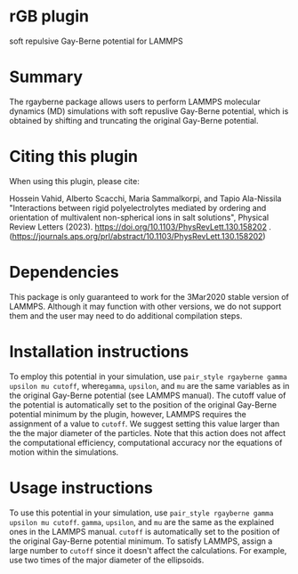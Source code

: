 # rGB plugin
soft repulsive Gay-Berne potential for LAMMPS

# Summary

The rgayberne package allows users to perform LAMMPS molecular dynamics (MD) simulations with soft repuslive Gay-Berne potential, which is obtained by shifting and truncating the original Gay-Berne potential.

# Citing this plugin

When using this plugin, please cite:

Hossein Vahid, Alberto Scacchi, Maria Sammalkorpi, and Tapio Ala-Nissila "Interactions between rigid polyelectrolytes mediated by ordering and orientation of multivalent non-spherical ions in salt solutions", 
Physical Review Letters (2023). https://doi.org/10.1103/PhysRevLett.130.158202 . (https://journals.aps.org/prl/abstract/10.1103/PhysRevLett.130.158202)

# Dependencies

This package is only guaranteed to work for the 3Mar2020 stable version of LAMMPS. Although it may function with other versions, we do not support them and the user may need to do additional compilation steps.

# Installation instructions

To employ this potential in your simulation, use `pair_style rgayberne gamma upsilon mu cutoff`, where`gamma`, `upsilon`, and `mu` are the same variables as in the original Gay-Berne potential (see LAMMPS manual). The cutoff value of the potential is automatically set to the position of the original Gay-Berne potential minimum by the plugin, however, LAMMPS requires the assignment of a value to `cutoff`. We suggest setting this value larger than the the major diameter of the particles. Note that this action does not affect the computational efficiency, computational accuracy nor the equations of motion within the simulations.

# Usage instructions
To use this potential in your simulation, use `pair_style rgayberne gamma upsilon mu cutoff`. `gamma`, `upsilon`, and `mu` are the same as the explained ones in the LAMMPS manual. `cutoff` is automatically set to the position of the original Gay-Berne potential minimum. To satisfy LAMMPS, assign a large number to `cutoff` since it doesn't affect the calculations. For example, use two times of the major diameter of the ellipsoids. 


